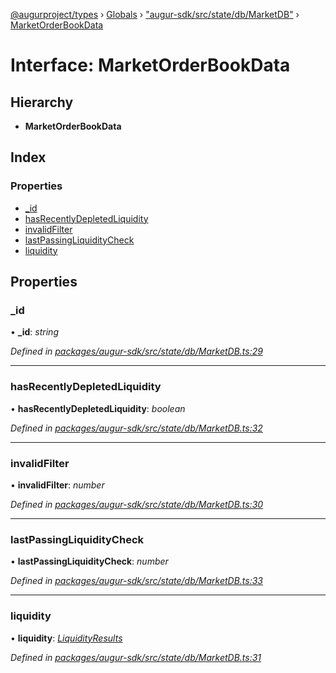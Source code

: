 [@augurproject/types](../README.md) › [Globals](../globals.md) › ["augur-sdk/src/state/db/MarketDB"](../modules/_augur_sdk_src_state_db_marketdb_.md) › [MarketOrderBookData](_augur_sdk_src_state_db_marketdb_.marketorderbookdata.md)

# Interface: MarketOrderBookData

## Hierarchy

* **MarketOrderBookData**

## Index

### Properties

* [_id](_augur_sdk_src_state_db_marketdb_.marketorderbookdata.md#_id)
* [hasRecentlyDepletedLiquidity](_augur_sdk_src_state_db_marketdb_.marketorderbookdata.md#hasrecentlydepletedliquidity)
* [invalidFilter](_augur_sdk_src_state_db_marketdb_.marketorderbookdata.md#invalidfilter)
* [lastPassingLiquidityCheck](_augur_sdk_src_state_db_marketdb_.marketorderbookdata.md#lastpassingliquiditycheck)
* [liquidity](_augur_sdk_src_state_db_marketdb_.marketorderbookdata.md#liquidity)

## Properties

###  _id

• **_id**: *string*

*Defined in [packages/augur-sdk/src/state/db/MarketDB.ts:29](https://github.com/AugurProject/augur/blob/69c4be52bf/packages/augur-sdk/src/state/db/MarketDB.ts#L29)*

___

###  hasRecentlyDepletedLiquidity

• **hasRecentlyDepletedLiquidity**: *boolean*

*Defined in [packages/augur-sdk/src/state/db/MarketDB.ts:32](https://github.com/AugurProject/augur/blob/69c4be52bf/packages/augur-sdk/src/state/db/MarketDB.ts#L32)*

___

###  invalidFilter

• **invalidFilter**: *number*

*Defined in [packages/augur-sdk/src/state/db/MarketDB.ts:30](https://github.com/AugurProject/augur/blob/69c4be52bf/packages/augur-sdk/src/state/db/MarketDB.ts#L30)*

___

###  lastPassingLiquidityCheck

• **lastPassingLiquidityCheck**: *number*

*Defined in [packages/augur-sdk/src/state/db/MarketDB.ts:33](https://github.com/AugurProject/augur/blob/69c4be52bf/packages/augur-sdk/src/state/db/MarketDB.ts#L33)*

___

###  liquidity

• **liquidity**: *[LiquidityResults](_augur_sdk_src_state_db_marketdb_.liquidityresults.md)*

*Defined in [packages/augur-sdk/src/state/db/MarketDB.ts:31](https://github.com/AugurProject/augur/blob/69c4be52bf/packages/augur-sdk/src/state/db/MarketDB.ts#L31)*
